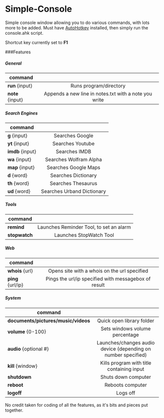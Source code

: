 # Simple-Console
Simple console window allowing you to do various commands, with lots more to be added.
Must have [AutoHotkey](http://www.autohotkey.com/) installed, then simply run the console.ahk script.

Shortcut key currently set to **F1**

###Features
##### General
| command       | |
| ------------- |:-------------:|
| **run** {input}	     | Runs program/directory |
| **note** {input}		| Appends a new line in notes.txt with a note you write |

##### Search Engines
| command       | |
| ------------- |:-------------:|
| **g** {input} | Searches Google |
| **yt** {input} | Searches Youtube |
| **imdb** {input} | Searches IMDB |
| **wa** {input} | Searches Wolfram Alpha |
| **map** {input} | Searches Google Maps |
| **d** {word} | Searches Dictionary |
| **th** {word} | Searches Thesaurus |
| **ud** {word} | Searches Urband Dictionary |

##### Tools
| command       | |
| ------------- |:-------------:|
| **remind** | Launches Reminder Tool, to set an alarm |
| **stopwatch** | Launches StopWatch Tool |

##### Web
| command       | |
| ------------- |:-------------:|
| **whois** {url} | Opens site with a whois on the url specified |
| **ping** {url/ip} | Pings the url/ip specified with messagebox of result |

##### System
| command       | |
| ------------- |:-------------:|
| **documents/pictures/music/videos** | Quick open library folder |
| **volume** {0-100} | Sets windows volume percentage |
| **audio** {optional #} | Launches/changes audio device (depending on number specified)
| **kill** {window} | Kills program with title containing input |
| **shutdown** | Shuts down computer |
| **reboot** | Reboots computer |
| **logoff** | Logs off |

No credit taken for coding of all the features, as it's bits and pieces put together.
